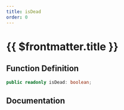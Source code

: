 ```yaml
---
title: isDead
order: 0
---
```


# {{ $frontmatter.title }}

## Function Definition

```ts
public readonly isDead: boolean;
```

## Documentation

<!--@include: ./parts/isDead.md-->
